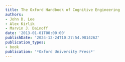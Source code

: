 ```yaml
---
title: The Oxford Handbook of Cognitive Engineering
authors:
- John D. Lee
- Alex Kirlik
- Marvin J. Dainoff
date: '2013-01-01T00:00:00'
publishDate: '2024-12-24T10:27:54.981426Z'
publication_types:
- book
publication: '*Oxford University Press*'
---
```

